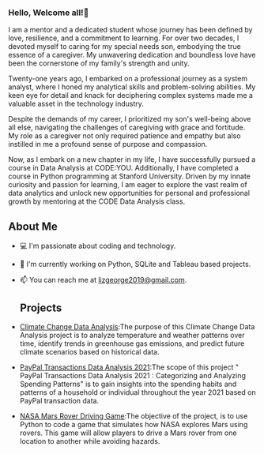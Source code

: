 ### Hello, Welcome all!👋
I am a mentor and a dedicated student whose journey has been defined by love, resilience, and a commitment to learning. For over two decades, I devoted myself to caring for my special needs son, embodying the true essence of a caregiver. My unwavering dedication and boundless love have been the cornerstone of my family's strength and unity.

Twenty-one years ago, I embarked on a professional journey as a system analyst, where I honed my analytical skills and problem-solving abilities. My keen eye for detail and knack for deciphering complex systems made me a valuable asset in the technology industry.

Despite the demands of my career, I prioritized my son's well-being above all else, navigating the challenges of caregiving with grace and fortitude. My role as a caregiver not only required patience and empathy but also instilled in me a profound sense of purpose and compassion.

Now, as I embark on a new chapter in my life, I have successfully pursued a course in Data Analysis at CODE:YOU. Additionally, I have completed a course in Python programming at Stanford University. Driven by my innate curiosity and passion for learning, I am eager to explore the vast realm of data analytics and unlock new opportunities for personal and professional growth by mentoring at the CODE
Data Analysis class.
## About Me
- 💻 I'm passionate about coding and technology.
- 🌱 I'm currently working on Python, SQLite and Tableau based projects.
- 📫 You can reach me at lizgeorge2019@gmail.com.
  ## Projects
  
- [Climate Change Data Analysis](https://github.com/ElizabethGLiz/ClimateChangeAnalysis):The purpose of this Climate Change Data Analysis project is to analyze temperature and weather patterns over time, identify trends in greenhouse gas emissions, and predict future climate scenarios based on historical data.
  
- [PayPal Transactions Data Analysis 2021](https://github.com/ElizabethGLiz/PaypalTransactionsDataAnalysis2021):The scope of this project " PayPal Transactions Data Analysis 2021 : Categorizing and Analyzing Spending Patterns" is to gain insights into the spending habits and patterns of a household or individual throughout the year 2021 based on PayPal transaction data.
  
- [NASA Mars Rover Driving Game](https://github.com/ElizabethGLiz/NASA_MarsRoverGame):The objective of the project, is to use Python to code a game that simulates how NASA explores Mars using rovers. This game will allow players to drive a Mars rover from one location to another while avoiding hazards.
  


